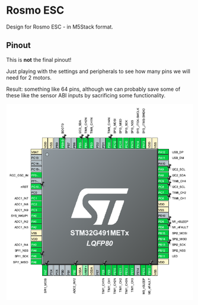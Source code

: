 
# Rosmo ESC


Design for Rosmo ESC - in M5Stack format.

## Pinout

This is **not** the final pinout!

Just playing with the settings and peripherals to see how many pins we will need for 2 motors.

Result: something like 64 pins, although we can probably save some of these like the sensor ABI inputs by sacrificing some functionality.

![sample pinout](./pinout.png "G474 all pins used")


